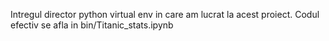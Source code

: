 Intregul director python virtual env in care am lucrat la acest proiect. Codul efectiv se afla in bin/Titanic_stats.ipynb
